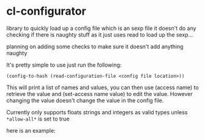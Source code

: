 # cl-configurator
library to quickly load up a config file which is an sexp file
it doesn't do any checking if there is naughty stuff as it just uses
read to load up the sexp...

planning on adding some checks to make sure it doesn't add anything naughty
 
It's pretty simple to use just run the following:
```
(config-to-hash (read-configuration-file <config file location>))
```

This will print a list of names and values, you can then use (access name) to retrieve the value
and (set-access name value) to edit the value.
However changing the value doesn't change the value in the config file.


Currently only supports floats strings and integers as valid types unless `*allow-all*` is set to true


here is an example:
